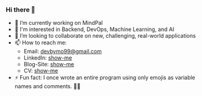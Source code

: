 ### Hi there 👋

<!--
**devbymo/devbymo** is a ✨ _special_ ✨ repository because its `README.md` (this file) appears on your GitHub profile.

Here are some ideas to get you started:


-->
- 🔭 I’m currently working on MindPal
- 🎯 I'm interested in Backend, DevOps, Machine Learning, and AI
- 👀 I’m looking to collaborate on new, challenging, real-world applications
- 📫 How to reach me:
  - Email: devbymo99@gmail.com
  - LinkedIn: [show-me](https://www.linkedin.com/in/devbymo/)
  - Blog-Site: [show-me](https://devbymo.web.app/index.html#blog)
  - CV: [show-me](https://drive.google.com/file/d/1hXwM_ZHwB4kBhvsSh6EETXSHek9-mF07/view?usp=drive_link)
- ⚡ Fun fact: I once wrote an entire program using only emojis as variable names and comments. 🚀😄


